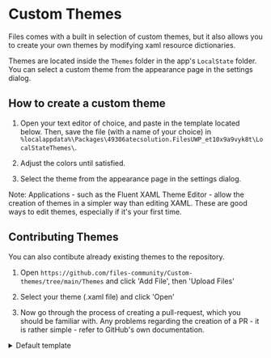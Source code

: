 # Custom Themes

Files comes with a built in selection of custom themes, but it also allows you to create your own themes by modifying xaml resource dictionaries.

Themes are located inside the `Themes` folder in the app's `LocalState` folder. You can select a custom theme from the appearance page in the settings dialog.

## How to create a custom theme

1. Open your text editor of choice, and paste in the template located below. Then, save the file (with a name of your choice)
   in `%localappdata%\Packages\49306atecsolution.FilesUWP_et10x9a9vyk8t\LocalStateThemes\`.

2. Adjust the colors until satisfied.

3. Select the theme from the appearance page in the settings dialog.

Note: Applications - such as the Fluent XAML Theme Editor - allow the creation of themes in a simpler way than editing XAML.
These are good ways to edit themes, especially if it's your first time.

## Contributing Themes

You can also contibute already existing themes to the repository.

1. Open `https://github.com/files-community/Custom-themes/tree/main/Themes` and click 'Add File', then 'Upload Files'

2. Select your theme (.xaml file) and click 'Open'

3. Now go through the process of creating a pull-request, which you should be familiar with. Any problems regarding the creation of a PR - it is rather simple - refer
to GitHub's own documentation.

<details>
<summary>
Default template
</summary>

```xml
<ResourceDictionary
    xmlns="http://schemas.microsoft.com/winfx/2006/xaml/presentation"
    xmlns:x="http://schemas.microsoft.com/winfx/2006/xaml"
    xmlns:BelowWindows10version1809="http://schemas.microsoft.com/winfx/2006/xaml/presentation?IsApiContractNotPresent(Windows.Foundation.UniversalApiContract, 7)"
    xmlns:Windows10version1809="http://schemas.microsoft.com/winfx/2006/xaml/presentation?IsApiContractPresent(Windows.Foundation.UniversalApiContract, 7)">
    <ResourceDictionary.ThemeDictionaries>
        <ResourceDictionary x:Key="Default">
            <!-- Background Resources -->
            <SolidColorBrush x:Key="RootBackgroundBrush" Color="#AA7F3C4E" />
            <Color x:Key="SolidBackgroundFillColorBase">#97475C</Color>
            <Color x:Key="SolidBackgroundFillColorSecondary">#7F3C4E</Color>
            <Color x:Key="SolidBackgroundFillColorTertiary">#763B4A</Color>
            <Color x:Key="SolidBackgroundFillColorQuarternary">#592A37</Color>
            <SolidColorBrush x:Key="SolidBackgroundFillColorBaseBrush" Color="{ThemeResource SolidBackgroundFillColorBase}" />
            <SolidColorBrush x:Key="SolidBackgroundFillColorSecondaryBrush" Color="{ThemeResource SolidBackgroundFillColorSecondary}" />
            <SolidColorBrush x:Key="SolidBackgroundFillColorTertiaryBrush" Color="{ThemeResource SolidBackgroundFillColorTertiary}" />
            <SolidColorBrush x:Key="SolidBackgroundFillColorQuarternaryBrush" Color="{ThemeResource SolidBackgroundFillColorQuarternary}" />
            <!-- Acrylic Resources -->
            <Color x:Key="SolidBackgroundAcrylic">#592A37</Color>
            <!-- Accent Color -->
            <Color x:Key="SystemAccentColor">#CB607C</Color>
            <Color x:Key="SystemAccentColorDark1">#CB607C</Color>
            <Color x:Key="SystemAccentColorDark2">#CB607C</Color>
            <Color x:Key="SystemAccentColorDark3">#CB607C</Color>
            <Color x:Key="SystemAccentColorLight1">#CB607C</Color>
            <Color x:Key="SystemAccentColorLight2">#CB607C</Color>
            <Color x:Key="SystemAccentColorLight3">#CB607C</Color>
        </ResourceDictionary>
        <ResourceDictionary x:Key="Light">
            <!-- Background Resources -->
            <SolidColorBrush x:Key="RootBackgroundBrush" Color="#AAF17293" />
            <Color x:Key="SolidBackgroundFillColorBase">#97475C</Color>
            <Color x:Key="SolidBackgroundFillColorSecondary">#F17293</Color>
            <Color x:Key="SolidBackgroundFillColorTertiary">#E87490</Color>
            <Color x:Key="SolidBackgroundFillColorQuarternary">#CB607C</Color>
            <SolidColorBrush x:Key="SolidBackgroundFillColorBaseBrush" Color="{ThemeResource SolidBackgroundFillColorBase}" />
            <SolidColorBrush x:Key="SolidBackgroundFillColorSecondaryBrush" Color="{ThemeResource SolidBackgroundFillColorSecondary}" />
            <SolidColorBrush x:Key="SolidBackgroundFillColorTertiaryBrush" Color="{ThemeResource SolidBackgroundFillColorTertiary}" />
            <SolidColorBrush x:Key="SolidBackgroundFillColorQuarternaryBrush" Color="{ThemeResource SolidBackgroundFillColorQuarternary}" />
            <!-- Acrylic Resources -->
            <Color x:Key="SolidBackgroundAcrylic">#CB607C</Color>
            <!-- Accent Color -->
            <Color x:Key="SystemAccentColor">#97475C</Color>
            <Color x:Key="SystemAccentColorDark1">#97475C</Color>
            <Color x:Key="SystemAccentColorDark2">#97475C</Color>
            <Color x:Key="SystemAccentColorDark3">#97475C</Color>
            <Color x:Key="SystemAccentColorLight1">#97475C</Color>
            <Color x:Key="SystemAccentColorLight2">#97475C</Color>
            <Color x:Key="SystemAccentColorLight3">#97475C</Color>
        </ResourceDictionary>
    </ResourceDictionary.ThemeDictionaries>
</ResourceDictionary>
```

</details> 
